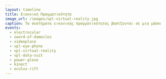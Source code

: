 ```yaml
---
layout: timeline 
title: Εικονική Πραγματικότητα 
image_url: /images/vpl-virtual-reality.jpg
caption: Τα συστήματα εικονικής πραγματικότητας βασίζονται σε μια μάσκα που παρακολουθεί την κίνηση του κεφαλιού, ώστε να ενημερώνει σε πραγματικό χρόνο την εικόνα που προβάλεται στα μάτια και συνήθως συνοδεύονται από συσκευές εισόδου που καταγράφουν τις κινήσεις των χεριών ή και όλου του σώματος, ανάλογα με το πεδίο εφαρμογής. 
events:
  - electrocular 
  - sword-of-damocles 
  - videoplace
  - vpl-eye-phone
  - vpl-virtual-reality
  - vpl-data-suit
  - power-glove
  - kinect
  - oculus-rift
---
```


